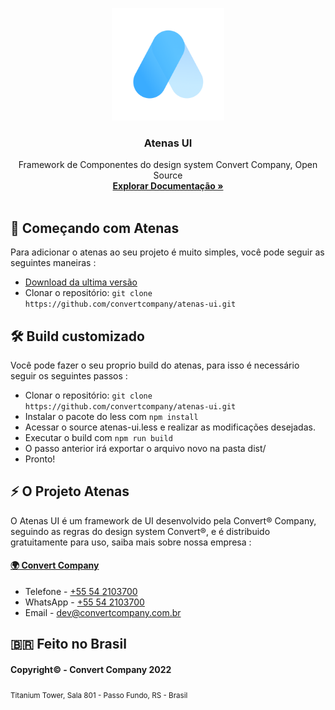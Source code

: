 <p align="center">
  <a href="https://convertcompany.com/">
    <img src="docs/icon-light.png" alt="Atenas" width="180">
  </a>
</p>

<h3 align="center">Atenas UI</h3>

<p align="center">
  Framework de Componentes do design system Convert Company, Open Source
  <br>
  <a href="https://convertcompany.com/atenas"><strong>Explorar Documentação »</strong></a>
  <br>
  <br>
</p>

## 🚀 Começando com Atenas
Para adicionar o atenas ao seu projeto é muito simples, você pode seguir as seguintes maneiras :

- [Download da ultima versão](https://atenas.convert.app.br/latest)
- Clonar o repositório: `git clone https://github.com/convertcompany/atenas-ui.git`

## 🛠 Build customizado
Você pode fazer o seu proprio build do atenas, para isso é necessário seguir os seguintes passos :
- Clonar o repositório: `git clone https://github.com/convertcompany/atenas-ui.git`
- Instalar o pacote do less com `npm install`
- Acessar o source atenas-ui.less e realizar as modificações desejadas.
- Executar o build com `npm run build`
- O passo anterior irá exportar o arquivo novo na pasta dist/
- Pronto!

## ⚡️ O Projeto Atenas
O Atenas UI é um framework de UI desenvolvido pela Convert® Company, seguindo as regras do design system Convert®, e é distribuido gratuitamente para uso, saiba mais sobre nossa empresa :

#### [🌍 Convert Company](https://convertcompany.com.br)
- Telefone - [+55 54 2103700](tel://+555421037000)  
- WhatsApp - [+55 54 2103700](https://wa.me/555421037000)  
- Email - [dev@convertcompany.com.br](mailto:dev@convertcompany.com.br)

## 🇧🇷 Feito no Brasil
#### Copyright© - Convert Company 2022  
<sub>Titanium Tower, Sala 801 - Passo Fundo, RS - Brasil</sub>